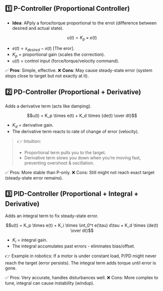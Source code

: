 ## 1️⃣ P-Controller (Proportional Controller)
- **Idea**: APply a force/torque proportional to the errot (difference between desired and actual state).

```math
u(t) = K_p \times e(t)
```
- $e(t) = x_{desired} - x(t)$ [The eror].
- $K_p$ = proportional gain (scales the correction).
- $u(t)$ = control input (force/torque/velocity command).

✅ **Pros**: Simple, effective.
❌ **Cons**: May cause steady-state error (system stops close to target but not exactly at it).

## 2️⃣ PD-Controller (Proportional + Derivative)
Adds a derivative term (acts like damping).

```math
u(t) = K_p \times e(t) + K_d \times {de(t) \over dt}
```
- $K_d$ = derivative gain.
- The derivative term reacts to rate of change of error (velocity).

> 👉 Intuition:
> - Proportional term pulls you to the target.
> - Derivative term slows you down when you’re moving fast, preventing overshoot & oscillation.

✅ Pros: More stable than P-only.
❌ Cons: Still might not reach exact target (steady-state error remains).

## 3️⃣ PID-Controller (Proportional + Integral + Derivative)
Adds an integral term to fix steady-state error.

```math
u(t) = K_p \times e(t) + K_i \times \int_0^t e(\tau) d\tau + K_d \times {de(t) \over dt}
```

- $K_i$ = integral gain.
- The integral accumulates past errors - eliminates bias/offset.

👉 Example in robotics:
If a motor is under constant load, P/PD might never reach the target (error persists). The integral term adds torque until error is gone.

✅ Pros: Very accurate, handles disturbances well.
❌ Cons: More complex to tune, integral can cause instability (windup).
